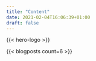 ```yaml
---
title: "Content"
date: 2021-02-04T16:06:39+01:00
draft: false
---
```

{{< hero-logo >}}

{{< blogposts count=6 >}}